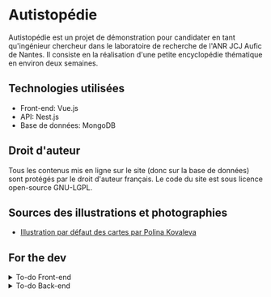 # Autistopédie
Autistopédie est un projet de démonstration pour candidater en tant qu'ingénieur chercheur dans le laboratoire de recherche de l'ANR JCJ Aufic de Nantes. Il consiste en la réalisation d'une petite encyclopédie thématique en environ deux semaines.

## Technologies utilisées

- Front-end: Vue.js
- API: Nest.js
- Base de données: MongoDB

## Droit d'auteur
Tous les contenus mis en ligne sur le site (donc sur la base de données) sont protégés par le droit d'auteur français.
Le code du site est sous licence open-source GNU-LGPL.

## Sources des illustrations et photographies

- [Illustration par défaut des cartes par Polina Kovaleva](https://www.pexels.com/fr-fr/photo/mots-manuscrits-sur-une-surface-bleue-8709181/)

## For the dev
<details>
<summary>To-do Front-end</summary>

- Add contents to Definition page
- Add filters
- Add automated tests
</details>

<details>
<summary>To-do Back-end</summary>

- Add automated tests
- Check data validation for illustrations creation
</details>